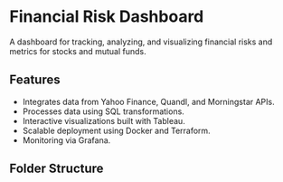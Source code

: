 # Financial Risk Dashboard

A dashboard for tracking, analyzing, and visualizing financial risks and metrics for stocks and mutual funds.

## Features

- Integrates data from Yahoo Finance, Quandl, and Morningstar APIs.
- Processes data using SQL transformations.
- Interactive visualizations built with Tableau.
- Scalable deployment using Docker and Terraform.
- Monitoring via Grafana.

## Folder Structure
